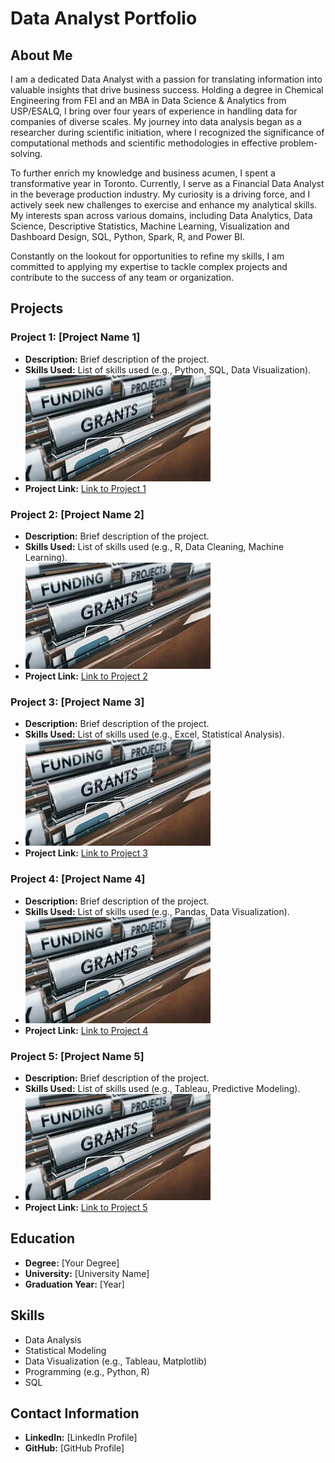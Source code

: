 # Data Analyst Portfolio

## About Me

I am a dedicated Data Analyst with a passion for translating information into valuable insights that drive business success. Holding a degree in Chemical Engineering from FEI and an MBA in Data Science & Analytics from USP/ESALQ, I bring over four years of experience in handling data for companies of diverse scales. My journey into data analysis began as a researcher during scientific initiation, where I recognized the significance of computational methods and scientific methodologies in effective problem-solving.

To further enrich my knowledge and business acumen, I spent a transformative year in Toronto. Currently, I serve as a Financial Data Analyst in the beverage production industry. My curiosity is a driving force, and I actively seek new challenges to exercise and enhance my analytical skills. My interests span across various domains, including Data Analytics, Data Science, Descriptive Statistics, Machine Learning, Visualization and Dashboard Design, SQL, Python, Spark, R, and Power BI.

Constantly on the lookout for opportunities to refine my skills, I am committed to applying my expertise to tackle complex projects and contribute to the success of any team or organization.

## Projects

### Project 1: [Project Name 1]

- **Description:** Brief description of the project.
- **Skills Used:** List of skills used (e.g., Python, SQL, Data Visualization).
- ![Project Image 1](cgp.jpg)
- **Project Link:** [Link to Project 1](https://project1-link.com)

### Project 2: [Project Name 2]

- **Description:** Brief description of the project.
- **Skills Used:** List of skills used (e.g., R, Data Cleaning, Machine Learning).
- ![Project Image 2](cgp.jpg)
- **Project Link:** [Link to Project 2](https://project2-link.com)

### Project 3: [Project Name 3]

- **Description:** Brief description of the project.
- **Skills Used:** List of skills used (e.g., Excel, Statistical Analysis).
- ![Project Image 3](cgp.jpg)
- **Project Link:** [Link to Project 3](https://project3-link.com)

### Project 4: [Project Name 4]

- **Description:** Brief description of the project.
- **Skills Used:** List of skills used (e.g., Pandas, Data Visualization).
- ![Project Image 4](cgp.jpg)
- **Project Link:** [Link to Project 4](https://project4-link.com)

### Project 5: [Project Name 5]

- **Description:** Brief description of the project.
- **Skills Used:** List of skills used (e.g., Tableau, Predictive Modeling).
- ![Project Image 5](cgp.jpg)
- **Project Link:** [Link to Project 5](https://project5-link.com)

## Education

- **Degree:** [Your Degree]
- **University:** [University Name]
- **Graduation Year:** [Year]

## Skills

- Data Analysis
- Statistical Modeling
- Data Visualization (e.g., Tableau, Matplotlib)
- Programming (e.g., Python, R)
- SQL

## Contact Information

- **LinkedIn:** [LinkedIn Profile]
- **GitHub:** [GitHub Profile]
